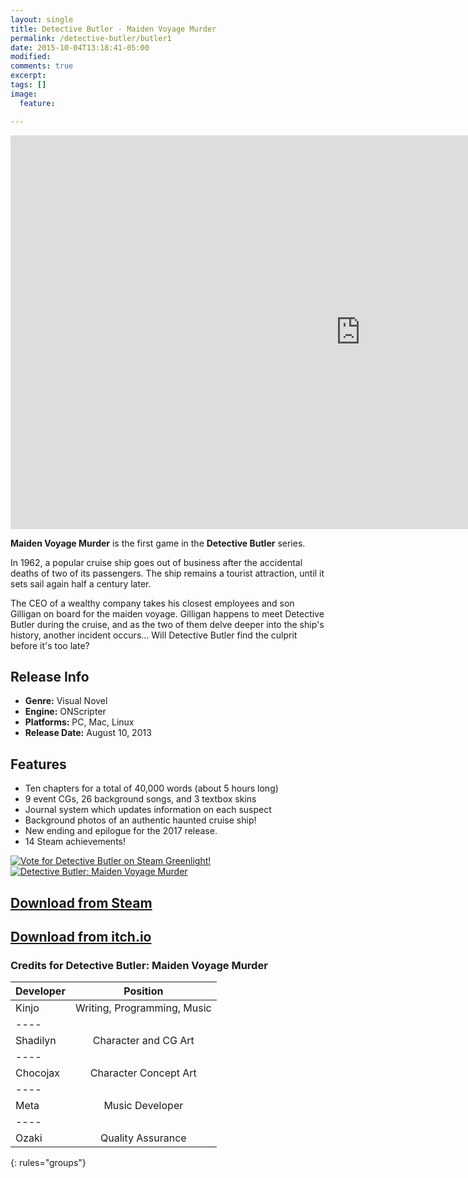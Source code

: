 ```yaml
---
layout: single
title: Detective Butler - Maiden Voyage Murder
permalink: /detective-butler/butler1
date: 2015-10-04T13:18:41-05:00
modified:
comments: true
excerpt:
tags: []
image:
  feature:

---
```


<iframe width="1120" height="630" src="https://www.youtube.com/embed/5bl0-VWTTGU" frameborder="0" allowfullscreen></iframe>

__Maiden Voyage Murder__ is the first game in the __Detective Butler__ series.

In 1962, a popular cruise ship goes out of business after the accidental deaths of two of its passengers. The ship remains a tourist attraction, until it sets sail again half a century later.

The CEO of a wealthy company takes his closest employees and son Gilligan on board for the maiden voyage. Gilligan happens to meet Detective Butler during the cruise, and as the two of them delve deeper into the ship's history, another incident occurs… Will Detective Butler find the culprit before it's too late? 

## Release Info
<ul>
  <li><b>Genre:</b> Visual Novel</li>
  <li><b>Engine:</b> ONScripter</li>
  <li><b>Platforms:</b> PC, Mac, Linux</li>
  <li><b>Release Date:</b> August 10, 2013</li>
</ul>

## Features
<ul>
  <li>Ten chapters for a total of 40,000 words (about 5 hours long)</li>
  <li>9 event CGs, 26 background songs, and 3 textbox skins</li>
  <li>Journal system which updates information on each suspect</li>
  <li>Background photos of an authentic haunted cruise ship!</li>
  <li>New ending and epilogue for the 2017 release.</li>
  <li>14 Steam achievements!</li>
</ul>

<a href="https://store.steampowered.com/app/612620/Detective_Butler_Maiden_Voyage_Murder/"><img src="https://www.goldbargames.com/images/thumb3.jpg" alt="Vote for Detective Butler on Steam Greenlight!" /></a>
<a href="http://www.indiedb.com/games/detective-butler-maiden-voyage-murder" title="View Detective Butler: Maiden Voyage Murder on Indie DB" target="_blank"><img src="http://button.indiedb.com/popularity/medium/games/57975.png" alt="Detective Butler: Maiden Voyage Murder" /></a>

## [Download from Steam](http://store.steampowered.com/app/612620/Detective_Butler_Maiden_Voyage_Murder/)

## [Download from itch.io](http://goldbargames.itch.io/detective-butler)

### Credits for Detective Butler: Maiden Voyage Murder

| Developer | Position |
|:--------|:-------:|
| Kinjo   | Writing, Programming, Music   |
|----
| Shadilyn | Character and CG Art   |
|----
| Chocojax | Character Concept Art   |
|----
| Meta | Music Developer   |
|----
| Ozaki   | Quality Assurance   |
{: rules="groups"}
